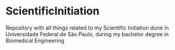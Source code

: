 # ScientificInitiation
Repository with all things related to my Scientific Initiation done in Universidade Federal de São Paulo, during my bachelor degree in Biomedical Engineering 
